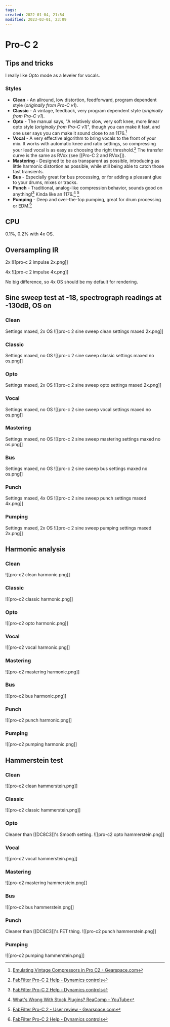 ```yaml
---
tags: 
created: 2022-01-04, 21:54
modified: 2023-03-01, 23:09
---
```


# Pro-C 2

## Tips and tricks
I really like Opto mode as a leveler for vocals.

### Styles
- **Clean** - An allround, low distortion, feedforward, program dependent style (_originally from Pro-C v1_).
- **Classic** - A vintage, feedback, very program dependent style (_originally from Pro-C v1_).
- **Opto** - The manual says, "A relatively slow, very soft knee, more linear opto style (_originally from Pro-C v1_)", though you can make it fast, and one user says you can make it sound close to an 1176.[^3]
- **Vocal** - A very effective algorithm to bring vocals to the front of your mix. It works with automatic knee and ratio settings, so compressing your lead vocal is as easy as choosing the right threshold.[^1] The transfer curve is the same as RVox (see [[Pro-C 2 and RVox]]).
- **Mastering** - Designed to be as transparent as possible, introducing as little harmonic distortion as possible, while still being able to catch those fast transients.
- **Bus** - Especially great for bus processing, or for adding a pleasant glue to your drums, mixes or tracks.
- **Punch** - Traditional, analog-like compression behavior, sounds good on anything![^1] Kinda like an 1176.[^2] [^4]
- **Pumping** - Deep and over-the-top pumping, great for drum processing or EDM.[^1]

## CPU
0.1%, 0.2% with 4x OS.

## Oversampling IR
2x
![[pro-c 2 impulse 2x.png]]

4x
![[pro-c 2 impulse 4x.png]]

No big difference, so 4x OS should be my default for rendering.

## Sine sweep test at -18, spectrograph readings at -130dB, OS on

### Clean
Settings maxed, 2x OS
![[pro-c 2 sine sweep clean settings maxed 2x.png]]

### Classic
Settings maxed, no OS
![[pro-c 2 sine sweep classic settings maxed no os.png]]

### Opto
Settings maxed, 2x OS
![[pro-c 2 sine sweep opto settings maxed 2x.png]]

### Vocal
Settings maxed, no OS
![[pro-c 2 sine sweep vocal settings maxed no os.png]]

### Mastering
Settings maxed, no OS
![[pro-c 2 sine sweep mastering settings maxed no os.png]]

### Bus
Settings maxed, no OS
![[pro-c 2 sine sweep bus settings maxed no os.png]]

### Punch
Settings maxed, 4x OS
![[pro-c 2 sine sweep punch settings maxed 4x.png]]

### Pumping
Settings maxed, 2x OS
![[pro-c 2 sine sweep pumping settings maxed 2x.png]]

## Harmonic analysis

### Clean
![[pro-c2 clean harmonic.png]]

### Classic
![[pro-c2 classic harmonic.png]]

### Opto
![[pro-c2 opto harmonic.png]]

### Vocal
![[pro-c2 vocal harmonic.png]]

### Mastering
![[pro-c2 mastering harmonic.png]]

### Bus
![[pro-c2 bus harmonic.png]]

### Punch
![[pro-c2 punch harmonic.png]]

### Pumping
![[pro-c2 pumping harmonic.png]]

## Hammerstein test

### Clean
![[pro-c2 clean hammerstein.png]]

### Classic
![[pro-c2 classic hammerstein.png]]

### Opto
Cleaner than [[DC8C3]]'s Smooth setting.
![[pro-c2 opto hammerstein.png]]

### Vocal
![[pro-c2 vocal hammerstein.png]]

### Mastering
![[pro-c2 mastering hammerstein.png]]

### Bus
![[pro-c2 bus hammerstein.png]]

### Punch
Cleaner than [[DC8C3]]'s FET thing.
![[pro-c2 punch hammerstein.png]]

### Pumping
![[pro-c2 pumping hammerstein.png]]
[^1]: [FabFilter Pro-C 2 Help - Dynamics controls](https://www.fabfilter.com/help/pro-c/using/dynamicscontrols)
[^2]: [What's Wrong With Stock Plugins? ReaComp - YouTube](https://youtu.be/FpXqYk1FoWA)
[^3]: [Emulating Vintage Compressors in Pro C2 - Gearspace.com](https://gearspace.com/board/music-computers/1262672-emulating-vintage-compressors-pro-c2.html)
[^4]: [FabFilter Pro-C 2 - User review - Gearspace.com](https://gearspace.com/board/reviews/1037083-fabfilter-pro-c-2-a.html)